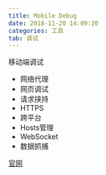 ```yaml
---
title: Mobile Debug
date: 2018-11-20 14:09:20
categories: 工具
tab: 调试
---
```


移动端调试
- 网络代理
- 网页调试
- 请求挟持
- HTTPS
- 跨平台
- Hosts管理
- WebSocket
- 数据抓捕

[官网](https://www.mobiledebug.com/)
